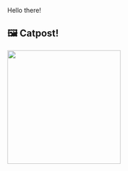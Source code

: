 Hello there!



## 🖼️ Catpost!

<sub>
    <img src="https://cdn2.thecatapi.com/images/bbm.jpg" height="256">
</sub>

